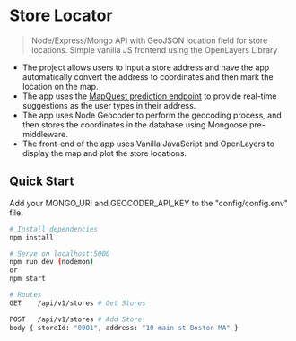 # Store Locator

> Node/Express/Mongo API with GeoJSON location field for store locations. Simple vanilla JS frontend using the OpenLayers Library


- The project allows users to input a store address and have the app automatically convert the address to coordinates and then mark the location on the map.
- The app uses the [MapQuest prediction endpoint](https://developer.mapquest.com/documentation/searchahead-api/get) to provide real-time suggestions as the user types in their address. 
- The app uses Node Geocoder to perform the geocoding process, and then stores the coordinates in the database using Mongoose pre-middleware.
- The front-end of the app uses Vanilla JavaScript and OpenLayers to display the map and plot the store locations. 

## Quick Start

Add your MONGO_URI and GEOCODER_API_KEY to the "config/config.env" file.

```bash
# Install dependencies
npm install

# Serve on localhost:5000
npm run dev (nodemon)
or
npm start

# Routes
GET    /api/v1/stores # Get Stores

POST   /api/v1/stores # Add Store
body { storeId: "0001", address: "10 main st Boston MA" }
```

